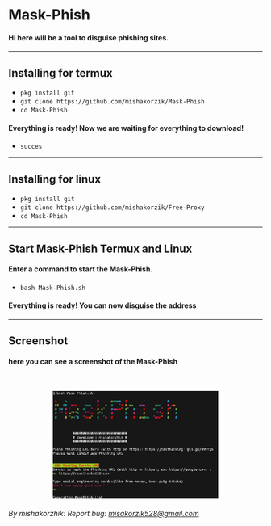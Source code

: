 # Mask-Phish
#### Hi here will be a tool to disguise phishing sites.
---
## Installing for termux

* `pkg install git`
* `git clone https://github.com/mishakorzik/Mask-Phish`
* `cd Mask-Phish`

#### Everything is ready! Now we are waiting for everything to download!
 * `succes`

---
## Installing for linux

* `pkg install git`
* `git clone https://github.com/mishakorzik/Free-Proxy` 
* `cd Mask-Phish`

---
## Start Mask-Phish Termux and Linux

#### Enter a command to start the Mask-Phish.

* `bash Mask-Phish.sh`

#### Everything is ready!  You can now disguise the address
---
## Screenshot

#### here you can see a screenshot of the Mask-Phish
<br>
<p align="center">
<img width="65.0%" src="IMG_20210510_231544.jpg"/> 
</p>

###### By mishakorzhik: Report bug: misakorzik528@gmail.com



